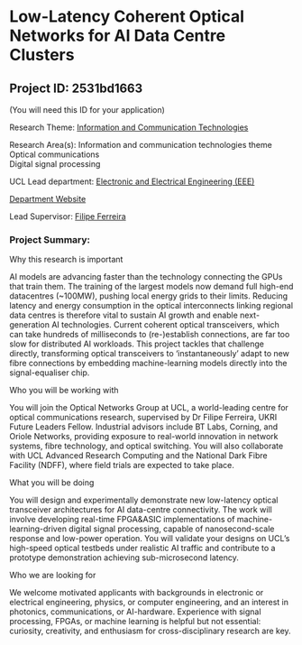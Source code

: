 # Low-Latency Coherent Optical Networks for AI Data Centre Clusters

## Project ID: **2531bd1663**
(You will need this ID for your application)

Research Theme: [Information and Communication Technologies](../themes/information-and-communication-technologies.md)

Research Area(s):
Information and communication technologies theme<br />Optical communications<br />Digital signal processing

UCL Lead department: [Electronic and Electrical Engineering (EEE)](../departments/electronic-and-electrical-engineering.md)

[Department Website](https://www.ucl.ac.uk/electronic-electrical-engineering)

Lead Supervisor: [Filipe Ferreira](https://profiles.ucl.ac.uk/74709)

### Project Summary:

Why this research is important

AI models are advancing faster than the technology connecting the GPUs that train them. The training of the largest models now demand full high-end datacentres (~100MW), pushing local energy grids to their limits. Reducing latency and energy consumption in the optical interconnects linking regional data centres is therefore vital to sustain AI growth and enable next-generation AI technologies. Current coherent optical transceivers, which can take hundreds of milliseconds to (re-)establish connections, are far too slow for distributed AI workloads. This project tackles that challenge directly, transforming optical transceivers to ‘instantaneously’ adapt to new fibre connections by embedding machine-learning models directly into the signal-equaliser chip.

Who you will be working with

You will join the Optical Networks Group at UCL, a world-leading centre for optical communications research, supervised by Dr Filipe Ferreira, UKRI Future Leaders Fellow. Industrial advisors include BT Labs, Corning, and Oriole Networks, providing exposure to real-world innovation in network systems, fibre technology, and optical switching. You will also collaborate with UCL Advanced Research Computing and the National Dark Fibre Facility (NDFF), where field trials are expected to take place.

What you will be doing

You will design and experimentally demonstrate new low-latency optical transceiver architectures for AI data-centre connectivity. The work will involve developing real-time FPGA&ASIC implementations of machine-learning-driven digital signal processing, capable of nanosecond-scale response and low-power operation. You will validate your designs on UCL’s high-speed optical testbeds under realistic AI traffic and contribute to a prototype demonstration achieving sub-microsecond latency.

Who we are looking for

We welcome motivated applicants with backgrounds in electronic or electrical engineering, physics, or computer engineering, and an interest in photonics, communications, or AI-hardware. Experience with signal processing, FPGAs, or machine learning is helpful but not essential: curiosity, creativity, and enthusiasm for cross-disciplinary research are key.
